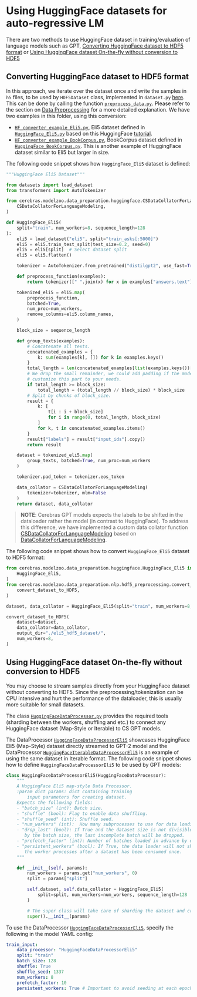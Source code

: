 # Using HuggingFace datasets for auto-regressive LM

There are two methods to use HuggingFace dataset in training/evaluation of language models such as GPT, [Converting HuggingFace dataset to HDF5 format](#converting-huggingface-dataset-to-hdf5-format) or [Using HuggingFace dataset On-the-fly without conversion to HDF5](#using-huggingface-dataset-on-the-fly-without-conversion-to-hdf5)

## Converting HuggingFace dataset to HDF5 format
In this approach, we iterate over the dataset once and write the samples in `h5` files, to be used by `HDF5Dataset` class, implemented in `dataset.py` [here](../../data/common/h5_map_dataset/dataset.py). This can be done by calling the function [`preprocess_data.py`](../data_preprocessing/preprocess_data.py). Please refer to the section on [Data Preprocessing](https://docs.cerebras.net/en/latest/wsc/Model-zoo/Components/Data-preprocessing/data_preprocessing.html) for a more detailed explanation.
We have two examples in this folder, using this conversion:
- [`HF_converter_example_Eli5.py`](./HF_converter_example_Eli5.py), Eli5 dataset defined in [`HuggingFace_Eli5.py`](./HuggingFace_Eli5.py) based on this HuggingFace [tutorial](https://huggingface.co/docs/transformers/tasks/language_modeling). 
- [`HF_converter_example_BookCorpus.py`](./HF_converter_example_BookCorpus.py), BookCorpus dataset defined in [`HuggingFace_BookCorpus.py`](./HuggingFace_BookCorpus.py). This is another example of HuggingFace dataset similar to Eli5 but larger in size.

The following code snippet shows how `HuggingFace_Eli5` dataset is defined:

```python
"""HuggingFace Eli5 Dataset"""

from datasets import load_dataset
from transformers import AutoTokenizer

from cerebras.modelzoo.data_preparation.huggingface.CSDataCollatorForLanguageModeling import (
    CSDataCollatorForLanguageModeling,
)

def HuggingFace_Eli5(
    split="train", num_workers=8, sequence_length=128
):
    eli5 = load_dataset("eli5", split="train_asks[:5000]")
    eli5 = eli5.train_test_split(test_size=0.2, seed=0)
    eli5 = eli5[split]  # Select dataset split
    eli5 = eli5.flatten()

    tokenizer = AutoTokenizer.from_pretrained("distilgpt2", use_fast=True)

    def preprocess_function(examples):
        return tokenizer([" ".join(x) for x in examples["answers.text"]])

    tokenized_eli5 = eli5.map(
        preprocess_function,
        batched=True,
        num_proc=num_workers,
        remove_columns=eli5.column_names,
    )

    block_size = sequence_length

    def group_texts(examples):
        # Concatenate all texts.
        concatenated_examples = {
            k: sum(examples[k], []) for k in examples.keys()
        }
        total_length = len(concatenated_examples[list(examples.keys())[0]])
        # We drop the small remainder, we could add padding if the model supported it instead of this drop, you can
        # customize this part to your needs.
        if total_length >= block_size:
            total_length = (total_length // block_size) * block_size
        # Split by chunks of block_size.
        result = {
            k: [
                t[i : i + block_size]
                for i in range(0, total_length, block_size)
            ]
            for k, t in concatenated_examples.items()
        }
        result["labels"] = result["input_ids"].copy()
        return result

    dataset = tokenized_eli5.map(
        group_texts, batched=True, num_proc=num_workers
    )

    tokenizer.pad_token = tokenizer.eos_token

    data_collator = CSDataCollatorForLanguageModeling(
        tokenizer=tokenizer, mlm=False
    )
    return dataset, data_collator
```

> **NOTE**: Cerebras GPT models expects the labels to be shifted in the dataloader rather the model (in contrast to HuggingFace). To address this difference, we have implemented a custom data collator function [CSDataCollatorForLanguageModeling](./CSDataCollatorForLanguageModeling.py) based on [DataCollatorForLanguageModeling](https://huggingface.co/docs/transformers/v4.27.2/en/main_classes/data_collator#transformers.DataCollatorForLanguageModeling).

The following code snippet shows how to convert `HuggingFace_Eli5` dataset to HDF5 format:

```python
from cerebras.modelzoo.data_preparation.huggingface.HuggingFace_Eli5 import (
    HuggingFace_Eli5,
)
from cerebras.modelzoo.data_preparation.nlp.hdf5_preprocessing.convert_dataset_to_HDF5 import (
    convert_dataset_to_HDF5,
)

dataset, data_collator = HuggingFace_Eli5(split="train", num_workers=8, sequence_length=128)

convert_dataset_to_HDF5(
    dataset=dataset,
    data_collator=data_collator,
    output_dir="./eli5_hdf5_dataset/",
    num_workers=8,
)
```

## Using HuggingFace dataset On-the-fly without conversion to HDF5
You may choose to stream samples directly from your HuggingFace dataset without converting to HDF5. Since the preprocessing/tokenization can be CPU intensive and hurt the performance of the dataloader, this is usually more suitable for small datasets.

The class [`HuggingFaceDataProcessor.py`](./HuggingFaceDataProcessor.py) provides the required tools (sharding between the workers, shuffling and etc.) to connect any HuggingFace dataset (Map-Style or Iterable) to CS GPT models.

The DataProcessor [`HuggingFaceDataProcessorEli5`](../../data/nlp/gpt/HuggingFaceDataProcessorEli5.py) showcases HuggingFace Eli5 (Map-Style) dataset directly streamed to GPT-2 model and the DataProcessor [`HuggingFaceIterableDataProcessorEli5`](../../data/nlp/gpt/HuggingFaceIterableDataProcessorEli5.py) is an example of using the same dataset in Iterable format. The following code snippet shows how to define `HuggingFaceDataProcessorEli5` to be used by GPT models:

```python
class HuggingFaceDataProcessorEli5(HuggingFaceDataProcessor):
    """
    A HuggingFace Eli5 map-style Data Processor.
    :param dict params: dict containing training
        input parameters for creating dataset.
    Expects the following fields:
    - "batch_size" (int): Batch size.
    - "shuffle" (bool): Flag to enable data shuffling.
    - "shuffle_seed" (int): Shuffle seed.
    - "num_workers" (int):  How many subprocesses to use for data loading.
    - "drop_last" (bool): If True and the dataset size is not divisible
       by the batch size, the last incomplete batch will be dropped.
    - "prefetch_factor" (int): Number of batches loaded in advance by each worker.
    - "persistent_workers" (bool): If True, the data loader will not shutdown
       the worker processes after a dataset has been consumed once.
    """

    def __init__(self, params):
        num_workers = params.get("num_workers", 0)
        split = params["split"]

        self.dataset, self.data_collator = HuggingFace_Eli5(
            split=split, num_workers=num_workers, sequence_length=128
        )

        # The super class will take care of sharding the dataset and creating the dataloader
        super().__init__(params)
```

To use the DataProcessor [`HuggingFaceDataProcessorEli5`](../../data/nlp/gpt/HuggingFaceDataProcessorEli5.py), specify the following in the model YAML config:

```yaml
train_input:
    data_processor: "HuggingFaceDataProcessorEli5"
    split: "train"
    batch_size: 128
    shuffle: True
    shuffle_seed: 1337
    num_workers: 8
    prefetch_factor: 10
    persistent_workers: True # Important to avoid seeding at each epoch
```

